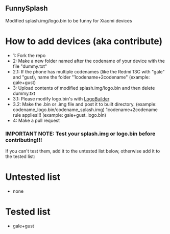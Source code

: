 ## FunnySplash
Modified splash.img/logo.bin to be funny for Xiaomi devices

# How to add devices (aka contribute)
- 1: Fork the repo
- 2: Make a new folder named after the codename of your device with the file "dummy.txt"
- 2.1: If the phone has multiple codenames (like the Redmi 13C with "gale" and "gust), name the folder "1codename+2codename" (example: gale+gust)
- 3: Upload contents of modified splash.img/logo.bin and then delete dummy.txt
- 3.1: Please modify logo.bin's with [LogoBuilder](https://xdaforums.com/attachments/logobuilder_v1-6-zip.3206706/)
- 3.2: Make the .bin or .img file and post it to built directory. (example: codename_logo.bin/codename_splash.img) 1codename+2codename rule applies!!! (example: gale+gust_logo.bin)
- 4: Make a pull request

### IMPORTANT NOTE: Test your splash.img or logo.bin before contributing!!!
If you can't test them, add it to the untested list below, otherwise add it to the tested list:

# Untested list
- none

# Tested list
- gale+gust
